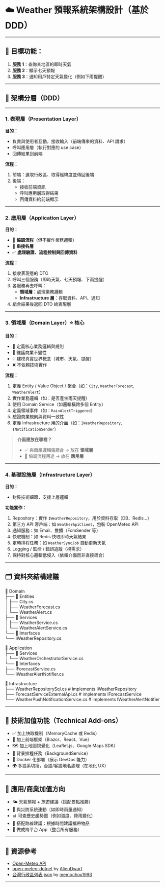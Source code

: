 # ☁️ Weather 預報系統架構設計（基於 DDD）

---

## 🎯 目標功能：

1. **服務 1**：查詢某地區的即時天氣  
2. **服務 2**：顯示七天預報  
3. **服務 3**：通知用戶特定天氣變化（例如下雨提醒）

---

## 🧱 架構分層（DDD）

---

### 1. 表現層（Presentation Layer）

**目的：**  
- 負責與使用者互動，接收輸入（前端傳來的資料、API 請求）
- 呼叫應用層（執行對應的 use case）
- 回傳結果到前端

**流程：**
1. 前端：選取行政區、取得經緯度並傳回後端
2. 後端：
   - 接收前端資訊
   - 呼叫應用層取得結果
   - 回傳資料給前端顯示

---

### 2. 應用層（Application Layer）

**目的：**
- 🧩 **協調流程**（但不實作業務邏輯）
- 🔗 **串接各層**
- ✅ **處理驗證、流程控制與回傳資料**

**流程：**
1. 接收表現層的 DTO
2. 呼叫三個服務（即時天氣、七天預報、下雨提醒）
3. 各服務再去呼叫：
   - **領域層**：處理業務邏輯
   - **Infrastructure 層**：存取資料、API、通知
4. 組合結果後返回 DTO 給表現層

---

### 3. 領域層（Domain Layer）⭐️ 核心

**目的：**
- 🧠 定義核心業務邏輯與規則
- 🔐 維護商業不變性
- 💡 建模真實世界概念（城市、天氣、提醒）
- ❌ 不依賴技術實作

**流程：**
1. 定義 Entity / Value Object / 聚合（如：`City`, `WeatherForecast`, `WeatherAlert`）
2. 實作業務邏輯（如：是否產生雨天提醒）
3. 使用 Domain Service（如邏輯橫跨多個 Entity）
4. 定義領域事件（如：`RainAlertTriggered`）
5. 驗證商業規則與資料一致性
6. 定義 Infrastructure 用的介面（如：`IWeatherRepository`, `INotificationSender`）

> **介面應放在哪裡？**  
> - ✅ 與商業邏輯強耦合 → 放在 **領域層**  
> - 🧩 協調流程用途 → 放在 **應用層**

---

### 4. 基礎設施層（Infrastructure Layer）

**目的：**
- 封裝技術細節，支援上層邏輯

**功能實作：**
1. Repository：實作 `IWeatherRepository`，用於資料存取（DB、Redis...）
2. 第三方 API 客戶端：如 `WeatherApiClient`，包裝 OpenMeteo API
3. 通知服務：如 Email、推播（FcmSender 等）
4. 快取機制：如 Redis 快取即時天氣結果
5. 定時排程任務：如 `WeatherSyncJob` 自動更新天氣
6. Logging / 監控 / 錯誤追蹤（視需求）
7. 保持對核心邏輯低侵入（依賴介面而非直接耦合）

---

## 🗂️ 資料夾結構建議

📁 Domain  
├── 📁 Entities  
│   ├── City.cs  
│   ├── WeatherForecast.cs  
│   └── WeatherAlert.cs  
├── 📁 Services  
│   ├── WeatherService.cs  
│   └── WeatherAlertService.cs  
└── 📁 Interfaces  
    └── IWeatherRepository.cs  

📁 Application  
├── 📁 Services  
│   └── WeatherOrchestratorService.cs  
└── 📁 Interfaces  
    ├── IForecastService.cs  
    └── IWeatherAlertNotifier.cs  

📁 Infrastructure  
├── WeatherRepositorySql.cs            # implements IWeatherRepository  
├── ForecastServiceExternalApi.cs     # implements IForecastService  
└── WeatherPushNotificationService.cs # implements IWeatherAlertNotifier  

---

## 🧪 技術加值功能（Technical Add-ons）

- ✅ 加上快取機制（MemoryCache 或 Redis）
- 🎨 加上前端框架（Blazor、React、Vue）
- 🗺️ 加上地圖視覺化（Leaflet.js、Google Maps SDK）
- 🔁 背景排程任務（BackgroundService）
- 🐳 Docker 化部署（展示 DevOps 能力）
- 🌍 多語系切換，台語/客語地名處理（在地化 UX）

---

## 💼 應用/商業加值方向

- 🌤️ 天氣預報 + 旅遊建議（搭配景點推薦）
- 🚨 與災防系統連動（如即時雨量通知）
- 📊 可查歷史趨勢圖（例如溫度、降雨變化）
- 🧳 搭配路線建議：根據時間建議攜帶物品
- 📱 做成跨平台 App（整合所有服務）

---

## 🔗 資源參考

- [Open-Meteo API](https://open-meteo.com/en/docs?latitude=25.033&longitude=121.5654&hourly=temperature_2m,rain,precipitation_probability,apparent_temperature)
- [open-meteo-dotnet](https://github.com/AlienDwarf/open-meteo-dotnet) by [AlienDwarf](https://github.com/AlienDwarf)
- [台灣行政區列表.json](https://gist.github.com/memochou1993/aa9b6b1185221f88a03109f10d32e5e2) by [memochou1993](https://gist.github.com/memochou1993)

---
